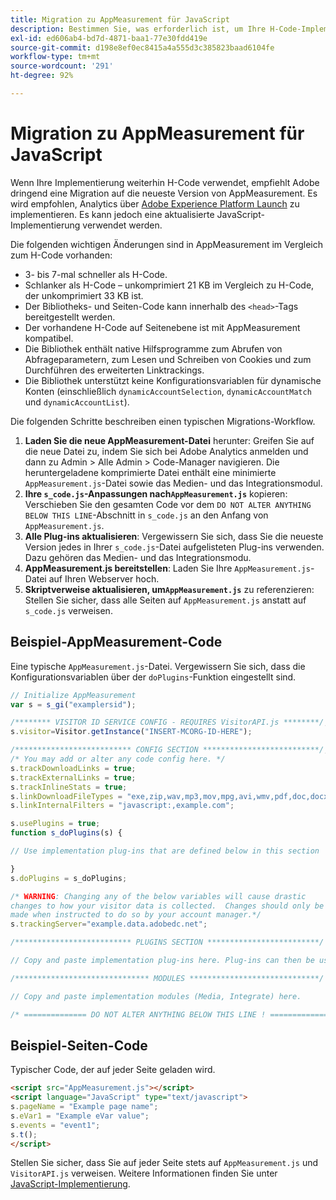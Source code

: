 ```yaml
---
title: Migration zu AppMeasurement für JavaScript
description: Bestimmen Sie, was erforderlich ist, um Ihre H-Code-Implementierung zu migrieren.
exl-id: ed606ab4-bd7d-4871-baa1-77e30fdd419e
source-git-commit: d198e8ef0ec8415a4a555d3c385823baad6104fe
workflow-type: tm+mt
source-wordcount: '291'
ht-degree: 92%

---
```


# Migration zu AppMeasurement für JavaScript

Wenn Ihre Implementierung weiterhin H-Code verwendet, empfiehlt Adobe dringend eine Migration auf die neueste Version von AppMeasurement. Es wird empfohlen, Analytics über [Adobe Experience Platform Launch](../launch/overview.md) zu implementieren. Es kann jedoch eine aktualisierte JavaScript-Implementierung verwendet werden.

Die folgenden wichtigen Änderungen sind in AppMeasurement im Vergleich zum H-Code vorhanden:

* 3- bis 7-mal schneller als H-Code.
* Schlanker als H-Code – unkomprimiert 21 KB im Vergleich zu H-Code, der unkomprimiert 33 KB ist.
* Der Bibliotheks- und Seiten-Code kann innerhalb des `<head>`-Tags bereitgestellt werden.
* Der vorhandene H-Code auf Seitenebene ist mit AppMeasurement kompatibel.
* Die Bibliothek enthält native Hilfsprogramme zum Abrufen von Abfrageparametern, zum Lesen und Schreiben von Cookies und zum Durchführen des erweiterten Linktrackings.
* Die Bibliothek unterstützt keine Konfigurationsvariablen für dynamische Konten (einschließlich `dynamicAccountSelection`, `dynamicAccountMatch` und `dynamicAccountList`).

Die folgenden Schritte beschreiben einen typischen Migrations-Workflow.

1. **Laden Sie die neue AppMeasurement-Datei** herunter: Greifen Sie auf die neue Datei zu, indem Sie sich bei Adobe Analytics anmelden und dann zu Admin > Alle Admin > Code-Manager navigieren. Die heruntergeladene komprimierte Datei enthält eine minimierte `AppMeasurement.js`-Datei sowie das Medien- und das Integrationsmodul.
1. **Ihre `s_code.js`-Anpassungen nach`AppMeasurement.js`** kopieren: Verschieben Sie den gesamten Code vor dem `DO NOT ALTER ANYTHING BELOW THIS LINE`-Abschnitt in `s_code.js` an den Anfang von `AppMeasurement.js`.
1. **Alle Plug-ins aktualisieren**: Vergewissern Sie sich, dass Sie die neueste Version jedes in Ihrer `s_code.js`-Datei aufgelisteten Plug-ins verwenden. Dazu gehören das Medien- und das Integrationsmodu.
1. **AppMeasurement.js bereitstellen**: Laden Sie Ihre `AppMeasurement.js`-Datei auf Ihren Webserver hoch.
1. **Skriptverweise aktualisieren, um`AppMeasurement.js`** zu referenzieren: Stellen Sie sicher, dass alle Seiten auf `AppMeasurement.js` anstatt auf `s_code.js` verweisen.

## Beispiel-AppMeasurement-Code

Eine typische `AppMeasurement.js`-Datei. Vergewissern Sie sich, dass die Konfigurationsvariablen über der `doPlugins`-Funktion eingestellt sind.

```js
// Initialize AppMeasurement
var s = s_gi("examplersid");

/******** VISITOR ID SERVICE CONFIG - REQUIRES VisitorAPI.js ********/;
s.visitor=Visitor.getInstance("INSERT-MCORG-ID-HERE");

/************************** CONFIG SECTION **************************/;
/* You may add or alter any code config here. */
s.trackDownloadLinks = true;
s.trackExternalLinks = true;
s.trackInlineStats = true;
s.linkDownloadFileTypes = "exe,zip,wav,mp3,mov,mpg,avi,wmv,pdf,doc,docx,xls,xlsx,ppt,pptx";
s.linkInternalFilters = "javascript:,example.com";

s.usePlugins = true;
function s_doPlugins(s) {

// Use implementation plug-ins that are defined below in this section

}
s.doPlugins = s_doPlugins;

/* WARNING: Changing any of the below variables will cause drastic
changes to how your visitor data is collected.  Changes should only be
made when instructed to do so by your account manager.*/
s.trackingServer="example.data.adobedc.net";

/************************** PLUGINS SECTION *************************/

// Copy and paste implementation plug-ins here. Plug-ins can then be used in the s_doPlugins(s) function above

/****************************** MODULES *****************************/

// Copy and paste implementation modules (Media, Integrate) here.

/* ============== DO NOT ALTER ANYTHING BELOW THIS LINE ! ===============  */
```

## Beispiel-Seiten-Code

Typischer Code, der auf jeder Seite geladen wird.

```html
<script src="AppMeasurement.js"></script>
<script language="JavaScript" type="text/javascript">
s.pageName = "Example page name";
s.eVar1 = "Example eVar value";
s.events = "event1";
s.t();
</script>
```

Stellen Sie sicher, dass Sie auf jeder Seite stets auf `AppMeasurement.js` und `VisitorAPI.js` verweisen. Weitere Informationen finden Sie unter [JavaScript-Implementierung](/help/implement/js/overview.md).
